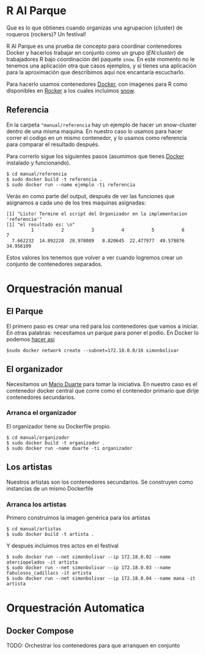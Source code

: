 <!-- README.md is generated from README.Rmd. Please edit that file -->
R Al Parque
===========

Que es lo que obtienes cuando organizas una agrupacion (cluster) de roqueros (rockers)? Un festival!

R Al Parque es una prueba de concepto para coordinar contenedores Docker y hacerlos trabajar en conjunto como un grupo (*EN:cluster*) de trabajadores R bajo coordinación del paquete `snow`. En este momento no le tenemos una aplicación otra que casos ejemplos, y si tienes una aplicación para la aproximación que describimos aquí nos encantaría escucharlo.

Para hacerlo usamos contenedores [Docker](https://docker.com), con imagenes para R como disponibles en [Rocker](https://github.com/rocker-org/rocker) a los cuales incluimos [snow](https://cran.r-project.org/web/packages/snow/index.html).

Referencia
----------

En la carpeta `"manual/referencia` hay un ejemplo de hacer un snow-cluster dentro de una misma maquina. En nuestro caso lo usamos para hacer correr el codigo en un mismo contenedor, y lo usamos como referencia para comparar el resultado después.

Para correrlo sigue los siguientes pasos (asumimos que tienes [Docker](https://docker.com) instalado y funcionando).

    $ cd manual/referencia
    $ sudo docker build -t referencia .
    $ sudo docker run --name ejemplo -ti referencia

Verás en como parte del output, después de ver las funciones que asignamos a cada uno de los tres maquinas asignadas:

    [1] "Listo! Termine el script del Organizador en la implementacion 'referencia'"
    [1] "el resultado es: \n"
             1          2          3          4          5          6          7 
      7.662232  14.892228  28.978089   8.820645  22.477977  49.578876  34.956109 

Estos valores los tenemos que volver a ver cuando logremos crear un conjunto de contenedores separados.

Orquestración manual
====================

El Parque
---------

El primero paso es crear una red para los contenedores que vamos a iniciar. En otras palabras: necesitamos un parque para poner el podio. En Docker lo podemos [hacer asi](http://stackoverflow.com/questions/27937185/assign-static-ip-to-docker-container/35359185#35359185)

    $sudo docker network create --subnet=172.18.0.0/16 simonbolivar

El organizador
--------------

Necesitamos un [Mario Duarte](https://es.wikipedia.org/wiki/Rock_al_Parque) para tomar la iniciativa. En nuestro caso es el contenedor docker central que corre como el contenedor primario que dirije contenedores secundarios.

### Arranca el organizador

El organizador tiene su Dockerfile propio.

    $ cd manual/organizador
    $ sudo docker build -t organizador .
    $ sudo docker run -name duarte -ti organizador

Los artistas
------------

Nuestros artistas son los contenedores secundarios. Se construyen como instancias de un mismo Dockerfile

### Arranca los artistas

Primero construimos la imagen genérica para los artistas

    $ cd manual/artistas
    $ sudo docker build -t artista .

Y después incluimos tres actos en el festival

    $ sudo docker run --net simonbolivar --ip 172.18.0.02 --name aterciopelados -it artista
    $ sudo docker run --net simonbolivar --ip 172.18.0.03 --name fabulosos_cadillacs -it artista
    $ sudo docker run --net simonbolivar --ip 172.18.0.04 --name mana -it artista

Orquestración Automatica
========================

Docker Compose
--------------

TODO: Orchestrar los contenedores para que arranquen en conjunto
